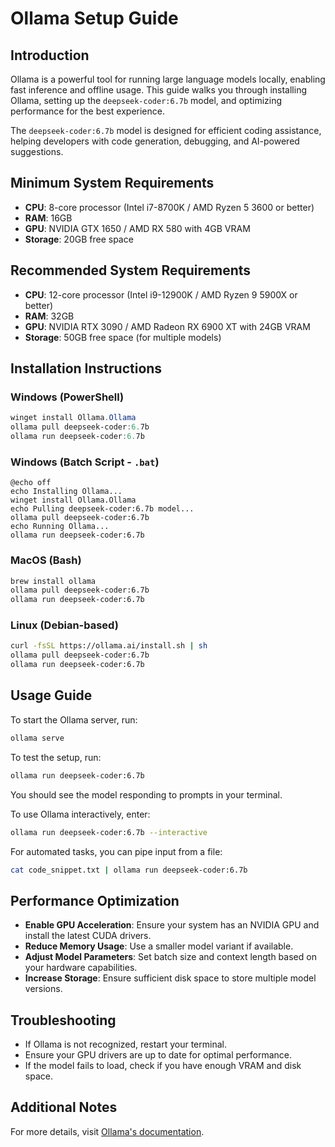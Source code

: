 # Ollama Setup Guide

## Introduction
Ollama is a powerful tool for running large language models locally, enabling fast inference and offline usage. This guide walks you through installing Ollama, setting up the `deepseek-coder:6.7b` model, and optimizing performance for the best experience.

The `deepseek-coder:6.7b` model is designed for efficient coding assistance, helping developers with code generation, debugging, and AI-powered suggestions.

## Minimum System Requirements
- **CPU**: 8-core processor (Intel i7-8700K / AMD Ryzen 5 3600 or better)
- **RAM**: 16GB
- **GPU**: NVIDIA GTX 1650 / AMD RX 580 with 4GB VRAM
- **Storage**: 20GB free space

## Recommended System Requirements
- **CPU**: 12-core processor (Intel i9-12900K / AMD Ryzen 9 5900X or better)
- **RAM**: 32GB
- **GPU**: NVIDIA RTX 3090 / AMD Radeon RX 6900 XT with 24GB VRAM
- **Storage**: 50GB free space (for multiple models)

## Installation Instructions

### Windows (PowerShell)
```powershell
winget install Ollama.Ollama
ollama pull deepseek-coder:6.7b
ollama run deepseek-coder:6.7b
```

### Windows (Batch Script - `.bat`)
```batch
@echo off
echo Installing Ollama...
winget install Ollama.Ollama
echo Pulling deepseek-coder:6.7b model...
ollama pull deepseek-coder:6.7b
echo Running Ollama...
ollama run deepseek-coder:6.7b
```

### MacOS (Bash)
```bash
brew install ollama
ollama pull deepseek-coder:6.7b
ollama run deepseek-coder:6.7b
```

### Linux (Debian-based)
```bash
curl -fsSL https://ollama.ai/install.sh | sh
ollama pull deepseek-coder:6.7b
ollama run deepseek-coder:6.7b
```

## Usage Guide
To start the Ollama server, run:
```bash
ollama serve
```

To test the setup, run:
```bash
ollama run deepseek-coder:6.7b
```
You should see the model responding to prompts in your terminal.

To use Ollama interactively, enter:
```bash
ollama run deepseek-coder:6.7b --interactive
```

For automated tasks, you can pipe input from a file:
```bash
cat code_snippet.txt | ollama run deepseek-coder:6.7b
```

## Performance Optimization
- **Enable GPU Acceleration**: Ensure your system has an NVIDIA GPU and install the latest CUDA drivers.
- **Reduce Memory Usage**: Use a smaller model variant if available.
- **Adjust Model Parameters**: Set batch size and context length based on your hardware capabilities.
- **Increase Storage**: Ensure sufficient disk space to store multiple model versions.

## Troubleshooting
- If Ollama is not recognized, restart your terminal.
- Ensure your GPU drivers are up to date for optimal performance.
- If the model fails to load, check if you have enough VRAM and disk space.

## Additional Notes
For more details, visit [Ollama's documentation](https://ollama.ai/docs).

